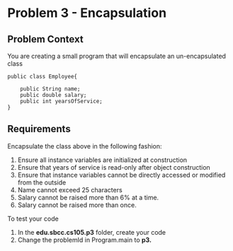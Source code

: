 



# Problem 3 - Encapsulation

## Problem Context

You are creating a small program that will encapsulate an un-encapsulated class

```
public class Employee{

	public String name;
	public double salary;
	public int yearsOfService;
}
```




## Requirements

Encapsulate the class above in the following fashion:

1. Ensure all instance variables are initialized at construction
2. Ensure that years of service is read-only after object construction
3. Ensure that instance variables cannot be directly accessed or modified from the outside
4. Name cannot exceed 25 characters
5. Salary cannot be raised more than 6% at a time.
6. Salary cannot be raised more than once. 



To test your code

1. In the **edu.sbcc.cs105.p3** folder, create your code
2. Change the problemId in Program.main to **p3.**